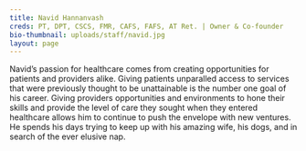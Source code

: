 ```yaml
---
title: Navid Hannanvash
creds: PT, DPT, CSCS, FMR, CAFS, FAFS, AT Ret. | Owner & Co-founder
bio-thumbnail: uploads/staff/navid.jpg
layout: page
---
```


Navid’s passion for healthcare comes from creating opportunities for patients and providers alike. Giving patients unparalled access to services that were previously thought to be unattainable is the number one goal of his career. Giving providers opportunities and environments to hone their skills and provide the level of care they sought when they entered healthcare allows him to continue to push the envelope with new ventures. He spends his days trying to keep up with his amazing wife, his dogs, and in search of the ever elusive nap.
